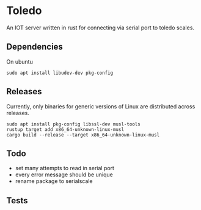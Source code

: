 # Toledo
An IOT server written in rust for connecting via serial port to toledo scales.

## Dependencies
On ubuntu
```
sudo apt install libudev-dev pkg-config
```

## Releases
Currently, only binaries for generic versions of Linux are distributed across
releases.
```
sudo apt install pkg-config libssl-dev musl-tools
rustup target add x86_64-unknown-linux-musl
cargo build --release --target x86_64-unknown-linux-musl
```

## Todo
 - set many attempts to read in serial port 
 - every error message should be unique
 - rename package to serialscale

## Tests
